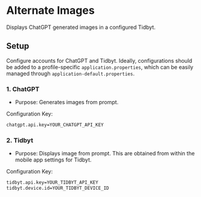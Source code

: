# Alternate Images
 Displays ChatGPT generated images in a configured Tidbyt.
## Setup
Configure accounts for ChatGPT and Tidbyt. Ideally, configurations should be added to a profile-specific `application.properties`, which can be easily managed through `application-default.properties`.
### 1. ChatGPT
- Purpose: Generates images from prompt.

Configuration Key:
```markdown
chatgpt.api.key=YOUR_CHATGPT_API_KEY
```

### 2. Tidbyt
- Purpose: Displays image from prompt.  This are obtained from within the mobile app settings for Tidbyt.

Configuration Key:
```markdown
tidbyt.api.key=YOUR_TIDBYT_API_KEY
tidbyt.device.id=YOUR_TIDBYT_DEVICE_ID
```